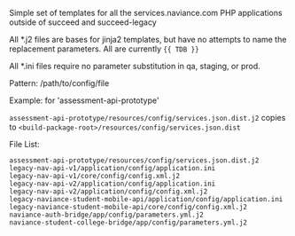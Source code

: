 Simple set of templates for all the services.naviance.com PHP applications outside of succeed and succeed-legacy

All *.j2 files are bases for jinja2 templates, but have no attempts to name the replacement parameters.  All are currently `{{ TDB }}`

All *.ini files require no parameter substitution in qa, staging, or prod.

Pattern:
<repo>/path/to/config/file

Example: for 'assessment-api-prototype'

`assessment-api-prototype/resources/config/services.json.dist.j2` copies to `<build-package-root>/resources/config/services.json.dist`

File List:
```
assessment-api-prototype/resources/config/services.json.dist.j2
legacy-nav-api-v1/application/config/application.ini
legacy-nav-api-v1/core/config/config.xml.j2
legacy-nav-api-v2/application/config/application.ini
legacy-nav-api-v2/application/config/config.xml.j2
legacy-naviance-student-mobile-api/application/config/application.ini
legacy-naviance-student-mobile-api/core/config/config.xml.j2
naviance-auth-bridge/app/config/parameters.yml.j2
naviance-student-college-bridge/app/config/parameters.yml.j2
```